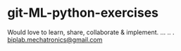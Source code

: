 # git-ML-python-exercises
Would love to learn, share, collaborate & implement.
...
..
.
biplab.mechatronics@gmail.com
